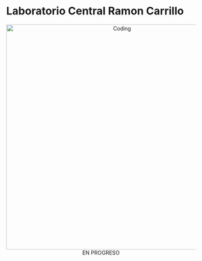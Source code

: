 
# Laboratorio Central Ramon Carrillo
<div align="center">
<img align="center" alt="Coding" width="600" src="https://media.giphy.com/media/f3iwJFOVOwuy7K6FFw/giphy.gif"
</div>
<br>
<div>
EN PROGRESO
</div>
